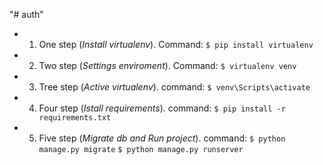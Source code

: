 "# auth" 
* 1. One step (*Install virtualenv*).
     Command: `$ pip install virtualenv`
* 2. Two step (*Settings enviroment*).
     Command: `$ virtualenv venv`
* 3. Tree step (*Active virtualenv*).
     command: `$ venv\Scripts\activate`
* 4. Four step (*Istall requirements*).
     command: `$ pip install -r requirements.txt`
* 5. Five step (*Migrate db and Run project*).
     command: `$ python manage.py migrate`
             `$ python manage.py runserver`
